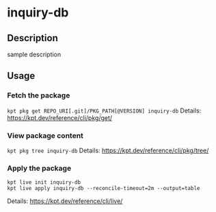 # inquiry-db

## Description
sample description

## Usage

### Fetch the package
`kpt pkg get REPO_URI[.git]/PKG_PATH[@VERSION] inquiry-db`
Details: https://kpt.dev/reference/cli/pkg/get/

### View package content
`kpt pkg tree inquiry-db`
Details: https://kpt.dev/reference/cli/pkg/tree/

### Apply the package
```
kpt live init inquiry-db
kpt live apply inquiry-db --reconcile-timeout=2m --output=table
```
Details: https://kpt.dev/reference/cli/live/
